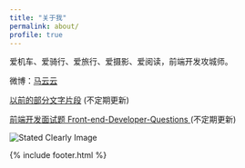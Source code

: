 ```yaml
---
title: "关于我"
permalink: about/
profile: true
---
```



爱机车、爱骑行、爱旅行、爱摄影、爱阅读，前端开发攻城师。 


微博：[马云云](http://weibo.com/920802999 "马云云的微博")

[以前的部分文字片段](https://github.com/markyun/My-blog/issues "文字片段") (不定期更新)

[前端开发面试题 Front-end-Developer-Questions    ](https://github.com/markyun/My-blog/blob/master/Front-end-Developer-Questions "最新前端开发面试题") (不定期更新)


![Stated Clearly Image](http://i3.tietuku.com/8d1ffe7d2f1d6bfc.jpg)


{% include footer.html %}